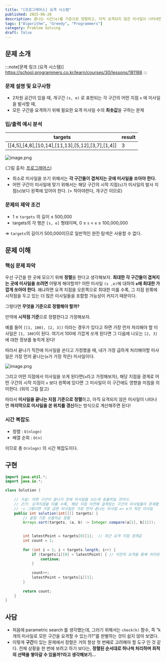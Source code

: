 ```yaml
---
title: "[프로그래머스] 요격 시스템"
published: 2025-06-26
description: 끝나는 시간(e)를 기준으로 정렬하고, 아직 요격되지 않은 미사일이 나타내면 그 미사일의 끝나는 지점(e)에 요격 경계선을 세운다고 생각해보자. 
tags: ["Algorithm", "Greedy", "Programmers"]
category: Problem Solving 
draft: false
---
```


## 문제 소개

:::note[문제 링크 (요격 시스템)]
<https://school.programmers.co.kr/learn/courses/30/lessons/181188>
:::

### 문제 설명 및 요구사항

- 2차원 공간이 있을 때, 개구간 `(s, e)` 로 표현되는 각 구간의 어떤 지점 `x` 에 미사일을 발사할 때,
- 모든 구간을 요격하기 위해 필요한 요격 미사일 수의 **최솟값**을 구하는 문제

### 입/출력 예시 분석

| targets | result |
| --- | --- |
| [[4,5],[4,8],[10,14],[11,13],[5,12],[3,7],[1,4]] | 3 |

![image.png](https://github.com/user-attachments/assets/c1483a6f-9ac1-46ca-9d47-a9d6c4ffbb0c)

(그림 출처: [프로그래머스](https://school.programmers.co.kr/learn/courses/30/lessons/181188))

- 최소로 미사일을 쏘기 위해서는 **각 구간들이 겹쳐지는 곳에 미사일을 쏘아야 한다.**
- 어떤 구간이 미사일에 맞기 위해서는 해당 구간의 시작 지점(`s`)가 미사일의 발사 지점(`x`)보다 왼쪽에 있어야 한다. (= 작아야한다, 개구간 이므로)

### 문제의 제약 조건

- 1 ≤ `targets` 의 길이 ≤ 500,000
- targets의 각 행은 `[s, e]` 형태이며,  0 ≤ `s` < `e` ≤ 100,000,000

⇒ `targets`의 길이가 500,000이므로 일반적인 완전 탐색은 사용할 수 없다.

## 문제 이해

### 핵심 문제 파악

우선 구간을 한 곳에 모으기 위해 **정렬**을 한다고 생각해보자. **최대한 각 구간들이 겹쳐지는 곳에 미사일을 쏘려면** 어떻게 해야할까? 어떤 미사일 `(s ,e)`에 대하여 **`e`에 최대한 가깝게 쏘아야 한다.** 왜냐하면 요격 지점을 오른쪽으로 최대한 미룰 수록, 그 지점 왼쪾에 시작점을 두고 있는 더 많은 미사일들을 포함할 가능성이 커지기 때문이다.

그렇다면 **무엇을 기준으로 정렬해야 할까?**

만약에 **시작점 기준**으로 정렬한다고 가정해보자.

예를 들어 `[[1, 100], [2, 3]]` 이라는 경우가 있다고 하면 가장 먼저 처리해야 할 미사일은 `[1, 100]`이 된다. 여기서 100에 가깝게 쏘게 된다면 그 다음에 나오는 `[2, 3]` 에 대한 정보를 놓치게 된다!

따라서 끝나기 직전에 미사일을 쏜다고 가정했을 때, 내가 가장 급하게 처리해야할 미사일은 가장 먼저 끝나는(`e`가 가장 작은) 미사일이다.  

![image.png](https://github.com/user-attachments/assets/e20f1e55-4a1f-47a1-9936-538373491fae)

그리고 어떤 지점에서 미사일을 쏘게 된다면(`x`라고 가정해보자), 해당 지점을 경계로 어떤 구간의 시작 지점이 `x` 보다 왼쪽에 있다면 그 미사일이 이 구간에도 영향을 미침을 의미한다. (위의 그림 참고)

따라서 **미사일을 끝나는 지점 기준으로 정렬**하고, 아직 요격되지 않은 미사일이 나타나면 **마지막으로 미사일을 쏜 위치를 갱신**하는 방식으로 계산해주면 된다!

### 시간 복잡도

- 정렬 : `O(nlogn)`
- 배열 순회 : `O(n)`

이므로 총 `O(nlogn)` 의 시간 복잡도이다.

## 구현

```java
import java.util.*;
import java.io.*;

class Solution {
    
    // 가설: 어떤 구간이 끝나기 전에 미사일을 쏘는게 효율적일 것이다.
    // 근거: 요격지점을 미룰 수록, 해당 지점 이전에 걸쳐있는 구간의 미사일들이 존재할 가능성이 있음 
    // -> 그렇다면 가장 급한 미사일은 가장 먼저 끝나는 미사일 => e가 작은 미사일 
    public int solution(int[][] targets) {
        // 끝점 기준 오름차순 정렬 
        Arrays.sort(targets, (a, b) -> Integer.compare(a[1], b[1]));
        

        int latestPoint = targets[0][1];  // 최근 요격 지점 경계값 
        int count = 1;
        
        for (int i = 1; i < targets.length; i++) {
            if (targets[i][0] < latestPoint) { // 이전의 요격을 통해 처리된 경우 
                continue;
            }
            
            count++;
            latestPoint = targets[i][1]; 
        }
        
        return count;
    }
}
```

## 사담

- 처음에 parametric search 를 생각했는데, 그러기 위해서는 `check(k)` 함수, 즉 “k개의 미사일로 모든 구간을 요격할 수 있는가?”를 판별하는 것이 쉽지 않아 보였다.
- 이렇게 **구간**이 있는 문제에서 정렬은 거의 항상 첫 번째로 고려해야 할 도구 인 것 같다. 전체 상황을 한 번에 보려고 하기 보다는, **정렬된 순서대로 하나씩 처리하며 최적의 선택을 쌓아갈 수 있을까?라고 생각해보기…**
